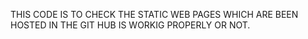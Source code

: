 THIS CODE IS TO CHECK THE STATIC WEB PAGES WHICH ARE BEEN HOSTED IN THE GIT HUB IS WORKIG PROPERLY OR NOT.
